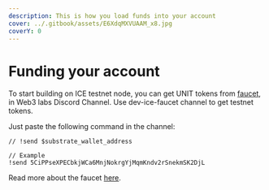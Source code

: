 ```yaml
---
description: This is how you load funds into your account
cover: ../.gitbook/assets/E6XdqMXVUAAM_x8.jpg
coverY: 0
---
```


# Funding your account

To start building on ICE testnet node, you can get UNIT tokens from [faucet](https://discord.gg/dzmePx2UZd), in Web3 labs Discord Channel. Use dev-ice-faucet channel to get testnet tokens.

Just paste the following command in the channel:

```
// !send $substrate_wallet_address

// Example
!send 5CiPPseXPECbkjWCa6MnjNokrgYjMqmKndv2rSnekmSK2DjL
```

Read more about the faucet [here](../ice-testnet-details/faucet.md).
